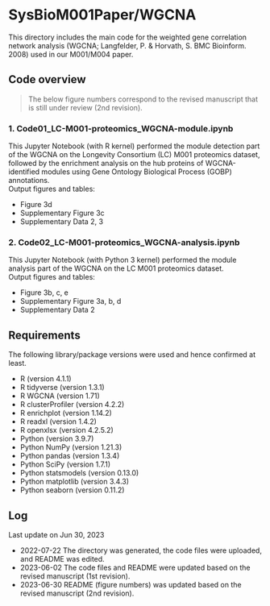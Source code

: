 # SysBioM001Paper/WGCNA
This directory includes the main code for the weighted gene correlation network analysis (WGCNA; Langfelder, P. & Horvath, S. BMC Bioinform. 2008) used in our M001/M004 paper.  

## Code overview  
> The below figure numbers correspond to the revised manuscript that is still under review (2nd revision).  

### 1. Code01_LC-M001-proteomics_WGCNA-module.ipynb  
This Jupyter Notebook (with R kernel) performed the module detection part of the WGCNA on the Longevity Consortium (LC) M001 proteomics dataset, followed by the enrichment analysis on the hub proteins of WGCNA-identified modules using Gene Ontology Biological Process (GOBP) annotations.  
Output figures and tables:  
- Figure 3d  
- Supplementary Figure 3c  
- Supplementary Data 2, 3  

### 2. Code02_LC-M001-proteomics_WGCNA-analysis.ipynb  
This Jupyter Notebook (with Python 3 kernel) performed the module analysis part of the WGCNA on the LC M001 proteomics dataset.  
Output figures and tables:  
- Figure 3b, c, e  
- Supplementary Figure 3a, b, d  
- Supplementary Data 2  

## Requirements  
The following library/package versions were used and hence confirmed at least.  
* R (version 4.1.1)  
* R tidyverse (version 1.3.1)  
* R WGCNA (version 1.71)  
* R clusterProfiler (version 4.2.2)  
* R enrichplot (version 1.14.2)  
* R readxl (version 1.4.2)  
* R openxlsx (version 4.2.5.2)  
* Python (version 3.9.7)  
* Python NumPy (version 1.21.3)  
* Python pandas (version 1.3.4)  
* Python SciPy (version 1.7.1)  
* Python statsmodels (version 0.13.0)  
* Python matplotlib (version 3.4.3)  
* Python seaborn (version 0.11.2)  

## Log  
Last update on Jun 30, 2023  
* 2022-07-22 The directory was generated, the code files were uploaded, and README was edited.  
* 2023-06-02 The code files and README were updated based on the revised manuscript (1st revision).  
* 2023-06-30 README (figure numbers) was updated based on the revised manuscript (2nd revision).  
